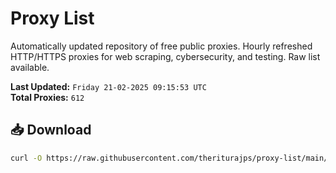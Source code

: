 # Proxy List

Automatically updated repository of free public proxies. Hourly refreshed HTTP/HTTPS proxies for web scraping, cybersecurity, and testing. Raw list available.

**Last Updated:** `Friday 21-02-2025 09:15:53 UTC`  
**Total Proxies:** `612`

## 📥 Download
```bash
curl -O https://raw.githubusercontent.com/theriturajps/proxy-list/main/proxies.txt
